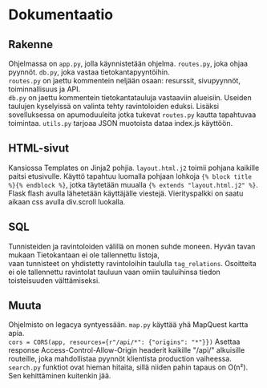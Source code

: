 # Dokumentaatio

## Rakenne
Ohjelmassa on ```app.py```, jolla käynnistetään ohjelma. ```routes.py```, joka ohjaa pyynnöt. ```db.py```, joka vastaa tietokantapyyntöihin.<br>
```routes.py``` on jaettu kommentein neljään osaan: resurssit, sivupyynnöt, toiminnallisuus ja API.<br>
```db.py``` on jaettu kommentein tietokantatauluja vastaaviin alueisiin. Useiden taulujen kyselyissä on valinta tehty ravintoloiden eduksi.
Lisäksi sovelluksessa on apumoduuleita jotka tukevat ```routes.py``` kautta tapahtuvaa toimintaa. ```utils.py``` tarjoaa JSON muotoista dataa index.js käyttöön.<br>

## HTML-sivut
Kansiossa Templates on Jinja2 pohjia. ```layout.html.j2``` toimii pohjana kaikille paitsi etusivulle. Käyttö tapahtuu luomalla pohjaan lohkoja 
```{% block title %}{% endblock %}```, jotka täytetään muualla ```{% extends "layout.html.j2" %}```. Flask flash avulla lähetetään käyttäjälle viestejä.
Vierityspalkki on saatu aikaan css avulla div.scroll luokalla.

## SQL
Tunnisteiden ja ravintoloiden välillä on monen suhde moneen. Hyvän tavan mukaan Tietokantaan ei ole tallennettu listoja, <br>
vaan tunnisteet on yhdistetty ravintoloihin taululla ```tag_relations```. Osoitteita ei ole tallennettu ravintolat tauluun vaan omiin tauluihinsa tiedon 
toisteisuuden välttämiseksi.

## Muuta
Ohjelmisto on legacya syntyessään. ```map.py``` käyttää yhä MapQuest kartta apia.<br>
```cors = CORS(app, resources={r"/api/*": {"origins": "*"}})``` Asettaa response Access-Control-Allow-Origin headerit kaikille "/api/" alkuisille routeille, joka
mahdollistaa pyynnöt klientista production vaiheessa.
```search.py``` funktiot ovat hieman hitaita, sillä niiden pahin tapaus on O(n²). Sen kehittäminen kuitenkin jää.
